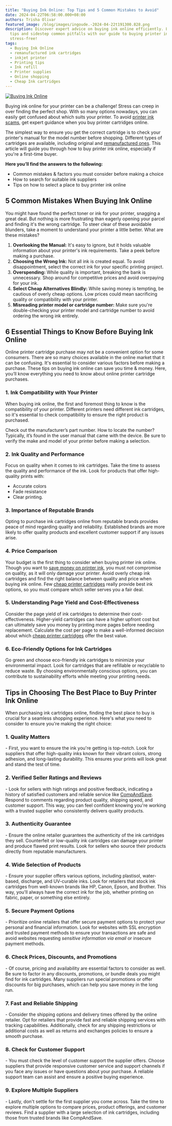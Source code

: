 ```yaml
---
title: "Buying Ink Online: Top Tips and 5 Common Mistakes to Avoid"
date: 2024-04-22T06:58:00.000+08:00
authors: Trisha Olivar
featured_image: /blog/images/ingoude.-2024-04-22t191300.828.png
description: Discover expert advice on buying ink online efficiently. Learn top
  tips and sidestep common pitfalls with our guide to buying printer ink online
  stress-free!
tags:
  - Buying Ink Online
  - remanufactured ink cartridges
  - inkjet printer
  - Printing tips
  - Ink refill
  - Printer supplies
  - Online shopping
  - Cheap Ink cartridges
---
```

[![Buying Ink Online](/blog/images/ingoude.-2024-04-22t191300.828.png "Buying Ink Online: Top Tips and 5 Common Mistakes to Avoid")](/blog/images/ingoude.-2024-04-22t191300.828.png)

Buying ink online for your printer can be a challenge! Stress can creep in over finding the perfect shop. With so many options nowadays, you can easily get confused about which suits your printer. To avoid [printer ink scams](https://www.compandsave.com/printer-ink-scam-guide), get expert guidance when you buy printer cartridges online.

The simplest way to ensure you get the correct cartridge is to check your printer's manual for the model number before shopping. Different types of cartridges are available, including original and [remanufactured ones](https://www.compandsave.com/blog/posts/remanufactured-printer-cartridges-how-are-they-made.html). This article will guide you through how to buy printer ink online, especially if you're a first-time buyer.

**Here you’ll find the answers to the following:**

* Common mistakes & factors you must consider before making a choice
* How to search for suitable ink suppliers
* Tips on how to select a place to buy printer ink online

## 5 Common Mistakes When Buying Ink Online

You might have found the perfect toner or ink for your printer, snagging a great deal. But nothing is more frustrating than eagerly opening your parcel and finding it's the wrong cartridge. To steer clear of these avoidable blunders, take a moment to understand your printer a little better. What are these mistakes?

1. **Overlooking the Manual:** It's easy to ignore, but it holds valuable information about your printer's ink requirements. Take a peek before making a purchase.
2. **Choosing the Wrong Ink:** Not all ink is created equal. To avoid disappointment, select the correct ink for your specific printing project.
3. **Overspending:** While quality is important, breaking the bank is unnecessary. Shop around for competitive prices and avoid overpaying for your ink.
4. **Select Cheap Alternatives Blindly:** While saving money is tempting, be cautious of overly cheap options. Low prices could mean sacrificing quality or compatibility with your printer.
5. **Misreading printer model or cartridge number:** Make sure you're double-checking your printer model and cartridge number to avoid ordering the wrong ink entirely.

## 6 Essential Things to Know Before Buying Ink Online

Online printer cartridge purchase may not be a convenient option for some consumers. There are so many choices available in the online market that it can be confusing. It's essential to consider various factors before making a purchase. These tips on buying ink online can save you time & money. Here, you’ll know everything you need to know about online printer cartridge purchases.

### 1. Ink Compatibility with Your Printer

When buying ink online, the first and foremost thing to know is the compatibility of your printer. Different printers need different ink cartridges, so it's essential to check compatibility to ensure the right product is purchased. 

Check out the manufacturer’s part number. How to locate the number? Typically, it’s found in the user manual that came with the device. Be sure to verify the make and model of your printer before making a selection.

### 2. Ink Quality and Performance

Focus on quality when it comes to ink cartridges. Take the time to assess the quality and performance of the ink. Look for products that offer high-quality prints with:

* Accurate colors
* Fade resistance
* Clear printing. 

### 3. Importance of Reputable Brands

Opting to purchase ink cartridges online from reputable brands provides peace of mind regarding quality and reliability. Established brands are more likely to offer quality products and excellent customer support if any issues arise. 

### 4. Price Comparison

Your budget is the first thing to consider when buying printer ink online. Though you want to [save money on printer ink](https://www.compandsave.com/blog/posts/how-to-save-money-on-printer-ink-simple-tips-for-home-and-office-printing.html), you must not compromise on quality, as it will only damage your printer. Avoid overly cheap ink cartridges and find the right balance between quality and price when buying ink online. Few [cheap printer cartridges](https://www.compandsave.com/blog/posts/cheap-printer-cartridges-deciding-between-compatible-remanufactured-and-refillable-options.html) really provide best ink options, so you must compare which seller serves you a fair deal.

### 5. Understanding Page Yield and Cost-Effectiveness

Consider the page yield of ink cartridges to determine their cost-effectiveness. Higher-yield cartridges can have a higher upfront cost but can ultimately save you money by printing more pages before needing replacement. Calculate the cost per page to make a well-informed decision about which [cheap printer cartridges](https://www.compandsave.com/blog/posts/cheap-printer-cartridges-deciding-between-compatible-remanufactured-and-refillable-options.html) offer the best value.

### 6. Eco-Friendly Options for Ink Cartridges

Go green and choose eco-friendly ink cartridges to minimize your environmental impact. Look for cartridges that are refillable or recyclable to reduce waste. By choosing environmentally conscious options, you can contribute to sustainability efforts while meeting your printing needs.

## Tips in Choosing The Best Place to Buy Printer Ink Online

When purchasing ink cartridges online, finding the best place to buy is crucial for a seamless shopping experience. Here's what you need to consider to ensure you're making the right choice:

### 1. Quality Matters

\- First, you want to ensure the ink you're getting is top-notch. Look for suppliers that offer high-quality inks known for their vibrant colors, strong adhesion, and long-lasting durability. This ensures your prints will look great and stand the test of time.

### 2. Verified Seller Ratings and Reviews

\- Look for sellers with high ratings and positive feedback, indicating a history of satisfied customers and reliable service like [CompAndSave](https://www.compandsave.com/). Respond to comments regarding product quality, shipping speed, and customer support. This way, you can feel confident knowing you're working with a trusted supplier who consistently delivers quality products.

### 3. Authenticity Guarantee

\- Ensure the online retailer guarantees the authenticity of the ink cartridges they sell. Counterfeit or low-quality ink cartridges can damage your printer and produce flawed print results. Look for sellers who source their products directly from reputable manufacturers.

### 4. Wide Selection of Products

\- Ensure your supplier offers various options, including plastisol, water-based, discharge, and UV-curable inks. Look for retailers that stock ink cartridges from well-known brands like HP, Canon, Epson, and Brother. This way, you'll always have the correct ink for the job, whether printing on fabric, paper, or something else entirely.

### 5. Secure Payment Options

\- Prioritize online retailers that offer secure payment options to protect your personal and financial information. Look for websites with SSL encryption and trusted payment methods to ensure your transactions are safe and avoid websites requesting *sensitive information via email* or insecure payment methods.

### 6. Check Prices, Discounts, and Promotions

\- Of course, pricing and availability are essential factors to consider as well. Be sure to factor in any discounts, promotions, or bundle deals you might find for ink cartridges. Many suppliers run special promotions or offer discounts for big purchases, which can help you save money in the long run. 

### 7. Fast and Reliable Shipping

\- Consider the shipping options and delivery times offered by the online retailer. Opt for retailers that provide fast and reliable shipping services with tracking capabilities. Additionally, check for any shipping restrictions or additional costs as well as returns and exchanges policies to ensure a smooth purchase.

### 8. Check for Customer Support

\- You must check the level of customer support the supplier offers. Choose suppliers that provide responsive customer service and support channels if you face any issues or have questions about your purchase. A reliable support team can assist and ensure a positive buying experience.

### 9. Explore Multiple Suppliers

\- Lastly, don't settle for the first supplier you come across. Take the time to explore multiple options to compare prices, product offerings, and customer reviews. Find a supplier with a large selection of ink cartridges, including those from trusted brands like CompAndSave.
